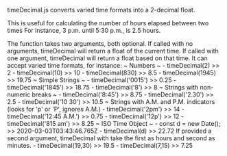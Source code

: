 timeDecimal.js converts varied time formats into a 2-decimal float.

This is useful for calculating the number of hours elapsed between two times
  For instance, 3 p.m. until 5:30 p.m., is 2.5 hours.

The function takes two arguments, both optional.
  If called with no arguments, timeDecimal will return a float of the current time.
  If called with one argument, timeDecimal will return a float based on that time.
    It can accept varied time formats, for instance:
      ~ Numbers ~
        - timeDecimal(2) >> 2
        - timeDecimal(10) >> 10
        - timeDecimal(830) >> 8.5
        - timeDecimal(1945) >> 19.75
      ~ Simple Strings ~
        - timeDecimal('0015') >> 0.25
        - timeDecimal('1845') >> 18.75
        - timeDecimal('8') >> 8
      ~ Strings with non-numeric breaks ~
        - timeDecimal('8:45') >> 8.75
        - timeDecimal('2.30') >> 2.5
        - timeDecimal('10 30') >> 10.5
      ~ Strings with A.M. and P.M. indicators (looks for 'p' or 'P', ignores A.M.)
        - timeDecimal('2pm') >> 14
        - timeDecimal('12:45 A.M.') >> 0.75
        - timeDecimal('12p') >> 12
        - timeDecimal('815 am') >> 8.25
      ~ ISO Time Object ~
        - const d = new Date(); >> 2020-03-03T03:43:46.765Z
        - timeDecimal(d) >> 22.72
  If provided a second argument, timeDecimal with take the first as hours and second as minutes.
    - timeDecimal(19,30) >> 19.5
    - timeDecimal(7,15) >> 7.25

